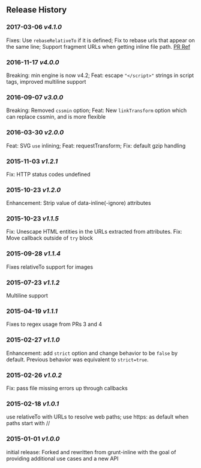 ## Release History

### 2017-03-06 *v4.1.0*
Fixes: Use `rebaseRelativeTo` if it is defined; Fix to rebase urls that appear on the same line; Support fragment URLs when getting inline file path. [PR Ref](https://github.com/jrit/web-resource-inliner/pull/27)

### 2016-11-17 *v4.0.0*
Breaking: min engine is now v4.2; Feat: escape `"</script>"` strings in script tags, improved multiline support

### 2016-09-07 *v3.0.0*
Breaking: Removed `cssmin` option; Feat: New `linkTransform` option which can replace cssmin, and is more flexible

### 2016-03-30 *v2.0.0*
Feat: SVG `use` inlining; Feat: requestTransform; Fix: default gzip handling

### 2015-11-03 *v1.2.1*
Fix: HTTP status codes undefined

### 2015-10-23 *v1.2.0*
Enhancement: Strip value of data-inline(-ignore) attributes  

### 2015-10-23 *v1.1.5*
Fix: Unescape HTML entities in the URLs extracted from attributes. Fix: Move callback outside of `try` block

### 2015-09-28 *v1.1.4*
Fixes relativeTo support for images

### 2015-07-23 *v1.1.2*
Multiline support

### 2015-04-19 *v1.1.1*
Fixes to regex usage from PRs 3 and 4

### 2015-02-27 *v1.1.0*
Enhancement: add `strict` option and change behavior to be `false` by default. Previous behavior was equivalent to `strict=true`.

### 2015-02-26 *v1.0.2*
Fix: pass file missing errors up through callbacks

### 2015-02-18 *v1.0.1*
use relativeTo with URLs to resolve web paths; use https: as default when paths start with //

### 2015-01-01 *v1.0.0*
initial release: Forked and rewritten from grunt-inline with the goal of providing additional use cases and a new API
